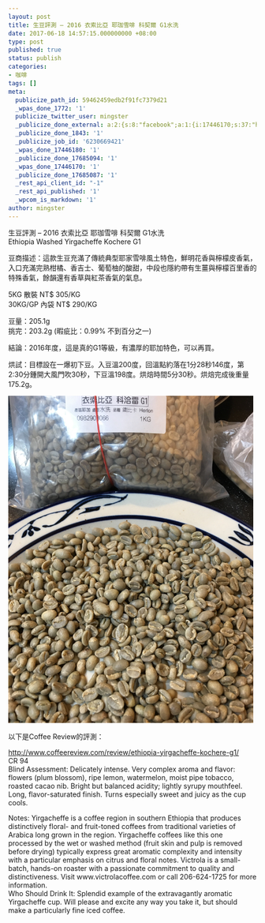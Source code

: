 ```yaml
---
layout: post
title: 生豆評測 – 2016 衣索比亞 耶珈雪啡 科契爾 G1水洗
date: 2017-06-18 14:57:15.000000000 +08:00
type: post
published: true
status: publish
categories:
- 咖啡
tags: []
meta:
  publicize_path_id: 59462459edb2f91fc7379d21
  _wpas_done_1772: '1'
  publicize_twitter_user: mingster
  _publicize_done_external: a:2:{s:8:"facebook";a:1:{i:17446170;s:37:"https://facebook.com/1349133248468801";}s:7:"twitter";a:1:{i:1772;s:54:"https://twitter.com/mingster/status/876333010601357312";}}
  _publicize_done_1843: '1'
  _publicize_job_id: '6230669421'
  _wpas_done_17446180: '1'
  _publicize_done_17685094: '1'
  _wpas_done_17446170: '1'
  _publicize_done_17685087: '1'
  _rest_api_client_id: "-1"
  _rest_api_published: '1'
  _wpcom_is_markdown: '1'
author: mingster
---
```

<p>生豆評測 – 2016 衣索比亞 耶珈雪啡 科契爾 G1水洗<br />
Ethiopia Washed Yirgacheffe Kochere G1</p>
<p>豆商描述：這款生豆充滿了傳統典型耶家雪啡風土特色，鮮明花香與檸檬皮香氣，入口充滿完熟柑橘、香吉士、葡萄柚的酸甜，中段也隱約帶有生薑與檸檬百里香的特殊香氣，餘韻還有香草與紅茶香氣的氣息。</p>
<p>5KG 散裝 NT$ 305/KG<br />
30KG/GP 內袋 NT$ 290/KG</p>
<p>豆量：205.1g<br />
挑完：203.2g (暇疵比：0.99% 不到百分之一)</p>
<p>結論：2016年度，這是真的G1等級，有濃厚的耶加特色，可以再買。</p>
<p>烘試：目標設在一爆初下豆。入豆溫200度，回溫點約落在1分28秒146度，第2:30分鍾開大風門吹30秒，下豆溫198度。烘焙時間5分30秒。烘焙完成後重量175.2g。</p>
<p><img class="  wp-image-1751 aligncenter" src="/img/img_2323.jpg?w=4032" alt="IMG_2323.jpg" width="497" height="663" /></p>
<p>以下是Coffee Review的評測：</p>
<p><a href="http://www.coffeereview.com/review/ethiopia-yirgacheffe-kochere-g1/" target="_blank" rel="noopener">http://www.coffeereview.com/review/ethiopia-yirgacheffe-kochere-g1/</a><br />
CR 94<br />
Blind Assessment: Delicately intense. Very complex aroma and flavor: flowers (plum blossom), ripe lemon, watermelon, moist pipe tobacco, roasted cacao nib. Bright but balanced acidity; lightly syrupy mouthfeel. Long, flavor-saturated finish. Turns especially sweet and juicy as the cup cools.</p>
<p>Notes: Yirgacheffe is a coffee region in southern Ethiopia that produces distinctively floral- and fruit-toned coffees from traditional varieties of Arabica long grown in the region. Yirgacheffe coffees like this one processed by the wet or washed method (fruit skin and pulp is removed before drying) typically express great aromatic complexity and intensity with a particular emphasis on citrus and floral notes. Victrola is a small-batch, hands-on roaster with a passionate commitment to quality and distinctiveness. Visit www.victrolacoffee.com or call 206-624-1725 for more information.<br />
Who Should Drink It: Splendid example of the extravagantly aromatic Yirgacheffe cup. Will please and excite any way you take it, but should make a particularly fine iced coffee.</p>
